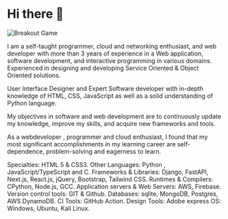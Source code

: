 # Hi there 👋

<picture>
  <source
    media="(prefers-color-scheme: dark)"
    srcset="images/breakout-dark.svg"
  />
  <source
    media="(prefers-color-scheme: light)"
    srcset="images/breakout-light.svg"
  />
  <img alt="Breakout Game" src="images/breakout-light.svg" />
</picture>


I am a self-taught programmer, cloud and networking enthusiast, and web developer with more than 3 years of experience in a Web application, software development, and interactive programming in various domains. Experienced in designing and developing Service Oriented & Object Oriented solutions.

User Interface Designer and Expert Software developer with in-depth knowledge of HTML, CSS, JavaScript as well as a solid understanding of Python language.

My objectives in software and web development are to continuously update my knowledge, improve my skills, and acquire new frameworks and tools.

As a webdeveloper , programmer and cloud enthusiast, I found that my most significant accomplishments in my learning career are self-dependence, problem-solving and eagerness to learn.

Specialties: HTML 5 & CSS3.
Other Languages: Python , JavaScript/TypeScript and C.
Frameworks & Libraries: Django, FastAPI, Next.js, React.js, jQuery, Bootstrap, Tailwind CSS.
Runtimes & Compilers: CPython, Node.js, GCC.
Application servers & Web Servers: AWS, Firebase.
Version control tools: GIT & Github.
Databases: sqlite, MongoDB, Postgres, AWS DynamoDB.
CI Tools: GitHub Action.
Design Tools: Adobe express
OS: Windows, Ubuntu, Kali Linux.
